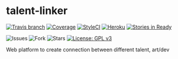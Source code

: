 # talent-linker 

[![Travis branch](https://img.shields.io/travis/ice-blaze/talent-linker/develop.svg?style=flat-square)](https://travis-ci.org/ice-blaze/talent-linker)
[![Coverage](https://img.shields.io/codecov/c/github/ice-blaze/talent-linker/develop.svg?style=flat-square)](https://codecov.io/gh/ice-blaze/talent-linker/branches)
[![StyleCI](https://styleci.io/repos/64129260/shield?branch=develop)](https://styleci.io/repos/64129260)
[![Heroku](http://heroku-badge.herokuapp.com/?app=talent-linker&style=flat)](http://talent-linker.herokuapp.com/) 
[![Stories in Ready](https://img.shields.io/waffle/label/ice-blaze/talent-linker/in%20progress.svg?style=flat-square)](https://waffle.io/ice-blaze/talent-linker)

![Issues](https://img.shields.io/github/issues/ice-blaze/talent-linker.svg?style=flat-square)
![Fork](https://img.shields.io/github/forks/ice-blaze/talent-linker.svg?style=flat-square)
![Stars](https://img.shields.io/github/stars/ice-blaze/talent-linker.svg?style=flat-square)
[![License: GPL v3](https://img.shields.io/badge/license-AGPL%20v3-blue.svg?style=flat-square)](http://www.gnu.org/licenses/gpl-3.0)

Web platform to create connection between different talent, art/dev

